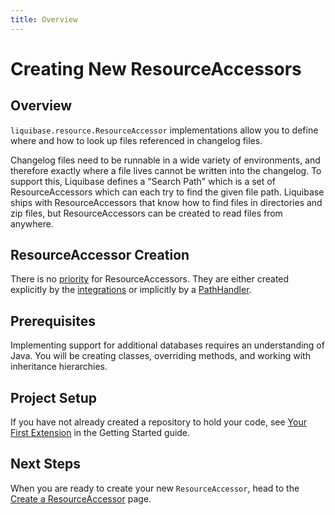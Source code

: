 ```yaml
---
title: Overview
---
```


# Creating New ResourceAccessors

## Overview

`liquibase.resource.ResourceAccessor` implementations allow you to define where and how to look up files referenced in changelog files.

Changelog files need to be runnable in a wide variety of environments, and therefore exactly where a file lives cannot be written into the changelog.
To support this, Liquibase defines a "Search Path" which is a set of ResourceAccessors which can each try to find the given file path.
Liquibase ships with ResourceAccessors that know how to find files in directories and zip files, but ResourceAccessors can be created to read files from anywhere.

## ResourceAccessor Creation

There is no [priority](../../extension-references/priority.md) for ResourceAccessors. They are either created explicitly by the [integrations](../../integrations/index.md) or 
implicitly by a [PathHandler](../add-a-path-handler/index.md).

## Prerequisites

Implementing support for additional databases requires an understanding of Java. You will be creating classes, overriding methods, and working with inheritance hierarchies.

## Project Setup

If you have not already created a repository to hold your code, see [Your First Extension](../../your-first-extension.md) in the Getting Started guide.

## Next Steps

When you are ready to create your new `ResourceAccessor`, head to the [Create a ResourceAccessor](create.md) page.